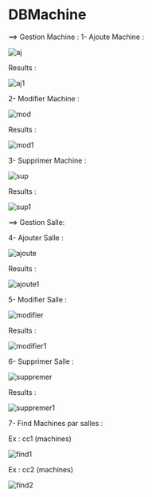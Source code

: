 # DBMachine
==> Gestion Machine :
1- Ajoute Machine :


![aj](https://github.com/riadi-1/DBMachine/assets/130598901/6eef547e-2014-4aec-9474-aa1a20464bde)


Results :

![aj1](https://github.com/riadi-1/DBMachine/assets/130598901/1cb96925-e2e8-4eb7-a436-1d8089205eee)



2- Modifier Machine :


![mod](https://github.com/riadi-1/DBMachine/assets/130598901/40173a1d-bb35-44b1-90f5-9974758de1ae)


Results :


![mod1](https://github.com/riadi-1/DBMachine/assets/130598901/f3e00b90-3b5d-4987-a8b6-c5df7cbd4f8c)



3- Supprimer Machine :


![sup](https://github.com/riadi-1/DBMachine/assets/130598901/cc16a85c-700e-45e1-b0ad-c559ff3b1086)



Results :


![sup1](https://github.com/riadi-1/DBMachine/assets/130598901/bdb45234-b569-4de0-997b-864e5c27f93b)



==> Gestion Salle:


4- Ajouter Salle :


![ajoute](https://github.com/riadi-1/DBMachine/assets/130598901/01697a37-fef5-4655-8c12-ba746d413416)



Results :


![ajoute1](https://github.com/riadi-1/DBMachine/assets/130598901/c6ede201-8aa7-4cc1-b394-1b8e5c81c2bf)



5- Modifier Salle :


![modifier](https://github.com/riadi-1/DBMachine/assets/130598901/5a52048e-a22b-4bbe-ab44-e187120f47ac)



Results :


![modifier1](https://github.com/riadi-1/DBMachine/assets/130598901/d92c7327-fc17-414f-8916-31741f4d8368)



6- Supprimer Salle :


![suppremer](https://github.com/riadi-1/DBMachine/assets/130598901/7367c589-833e-4abe-b7ef-78929cace625)



Results :


![suppremer1](https://github.com/riadi-1/DBMachine/assets/130598901/9803623f-634e-449a-b484-ccd939dcea34)


7- Find Machines par salles :

Ex : cc1 (machines)



![find1](https://github.com/riadi-1/DBMachine/assets/130598901/c4e8ecb3-902a-4f62-9de8-a9e0b1918a9b)



Ex : cc2 (machines)



![find2](https://github.com/riadi-1/DBMachine/assets/130598901/cc3e6295-8b81-4d71-9de3-963b6c4769b9)

